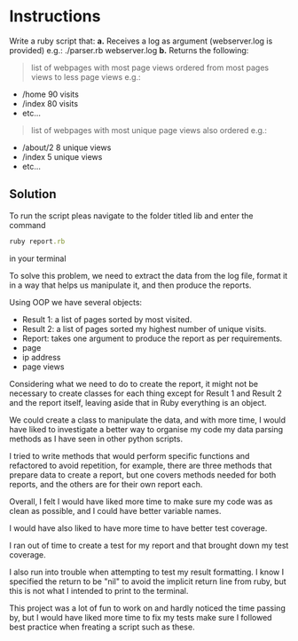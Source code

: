 # Instructions

Write a ruby script that:
**a.** Receives a log as argument (webserver.log is provided) e.g.: ./parser.rb webserver.log
**b.** Returns the following:

> list of webpages with most page views ordered from most pages views to less page views e.g.:

- /home 90 visits
- /index 80 visits
- etc...

> list of webpages with most unique page views also ordered
> e.g.:

- /about/2 8 unique views
- /index 5 unique views
- etc...

## Solution

To run the script pleas navigate to the folder titled lib and enter the command

```ruby
ruby report.rb
```

in your terminal

To solve this problem, we need to extract the data from the log file, format it in a way that helps us manipulate it, and then produce the reports.

Using OOP we have several objects:

- Result 1: a list of pages sorted by most visited.
- Result 2: a list of pages sorted my highest number of unique visits.
- Report: takes one argument to produce the report as per requirements.
- page
- ip address
- page views

Considering what we need to do to create the report, it might not be necessary to create classes for each thing except for Result 1 and Result 2 and the report itself, leaving aside that in Ruby everything is an object.

We could create a class to manipulate the data, and with more time, I would have liked to investigate a better way to organise my code my data parsing methods as I have seen in other python scripts.

I tried to write methods that would perform specific functions and refactored to avoid repetition, for example, there are three methods that prepare data to create a report, but one covers methods needed for both reports, and the others are for their own report each.

Overall, I felt I would have liked more time to make sure my code was as clean as possible, and I could have better variable names.

I would have also liked to have more time to have better test coverage.

I ran out of time to create a test for my report and that brought down my test coverage.

I also run into trouble when attempting to test my result formatting. I know I specified the return to be "nil" to avoid the implicit return line from ruby, but this is not what I intended to print to the terminal.

This project was a lot of fun to work on and hardly noticed the time passing by, but I would have liked more time to fix my tests make sure I followed best practice when freating a script such as these.
